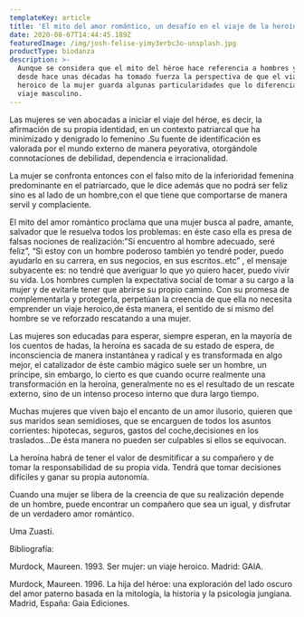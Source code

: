 ```yaml
---
templateKey: article
title: 'El mito del amor romántico, un desafío en el viaje de la heroína.'
date: 2020-08-07T14:44:45.189Z
featuredImage: /img/josh-felise-yimy3erbc3o-unsplash.jpg
productType: biodanza
description: >-
  Aunque se considera que el mito del héroe hace referencia a hombres y mujeres,
  desde hace unas décadas ha tomado fuerza la perspectiva de que el viaje
  heroico de la mujer guarda algunas particularidades que lo diferencian del
  viaje masculino.
---
```

Las mujeres se ven abocadas a iniciar el viaje del héroe, es decir, la afirmación de su propia identidad, en un contexto patriarcal que ha minimizado y denigrado lo femenino .Su fuente de identificación es valorada por el mundo externo de manera peyorativa, otorgándole connotaciones de debilidad, dependencia e irracionalidad. 

La mujer se confronta entonces con el falso mito de la inferioridad femenina predominante en el patriarcado, que le dice además que no podrá ser feliz sino es al lado de un hombre,con el que tiene que comportarse de manera servil y complaciente.



El mito del amor romántico proclama que una mujer busca al padre, amante, salvador que le resuelva todos los problemas: en éste caso ella es presa de falsas nociones de realización:”Si encuentro al hombre adecuado, seré feliz”, “Si estoy con un hombre poderoso también yo tendré poder, puedo ayudarlo en su carrera, en sus negocios, en sus escritos..etc” , el mensaje subyacente es: no tendré que averiguar lo que yo quiero hacer, puedo vivir su vida. Los hombres cumplen la expectativa social de tomar a  su cargo a la mujer y de evitarle tener que abrirse su propio camino. Con su promesa de complementarla y protegerla, perpetúan la creencia de que ella no necesita emprender un viaje heroico,de ésta manera, el sentido de sí mismo del hombre se ve reforzado rescatando a una mujer.

Las mujeres son educadas para esperar, siempre esperan, en la mayoría de los cuentos de hadas, la heroína es sacada de su estado de espera, de inconsciencia de manera instantánea y radical y es transformada en algo mejor, el catalizador de éste cambio mágico suele ser un hombre, un príncipe, sin embargo, lo cierto es que cuando ocurre realmente una transformación en la heroína, generalmente no es el resultado de un rescate externo, sino de un intenso proceso interno que dura largo tiempo.

Muchas mujeres que viven bajo el encanto de un amor ilusorio, quieren que sus maridos sean semidioses, que se encarguen de todos los asuntos corrientes: hipotecas, seguros, gastos del coche,decisiones en los traslados...De ésta manera no pueden ser culpables si ellos se equivocan.



La heroína habrá de tener el valor de desmitificar a su compañero y de tomar la responsabilidad de su propia vida. Tendrá que tomar decisiones difíciles y ganar su propia autonomía.

Cuando una mujer se libera de la creencia de que su realización depende de un hombre, puede encontrar un compañero que sea un igual, y disfrutar de un verdadero amor romántico.

Uma Zuasti.

Bibliografía: 

Murdock, Maureen. 1993. Ser mujer: un viaje heroico. Madrid: GAIA.

Murdock, Maureen. 1996. La hija del héroe: una exploración del lado oscuro del amor paterno basada en la mitología, la historia y la psicología jungiana. Madrid, España: Gaia Ediciones.

